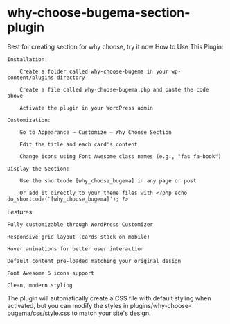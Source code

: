 # why-choose-bugema-section-plugin
Best for creating section for why choose, try it now 
How to Use This Plugin:

    Installation:

        Create a folder called why-choose-bugema in your wp-content/plugins directory

        Create a file called why-choose-bugema.php and paste the code above

        Activate the plugin in your WordPress admin

    Customization:

        Go to Appearance → Customize → Why Choose Section

        Edit the title and each card's content

        Change icons using Font Awesome class names (e.g., "fas fa-book")

    Display the Section:

        Use the shortcode [why_choose_bugema] in any page or post

        Or add it directly to your theme files with <?php echo do_shortcode('[why_choose_bugema]'); ?>

Features:

    Fully customizable through WordPress Customizer

    Responsive grid layout (cards stack on mobile)

    Hover animations for better user interaction

    Default content pre-loaded matching your original design

    Font Awesome 6 icons support

    Clean, modern styling

The plugin will automatically create a CSS file with default styling when activated, but you can modify the styles in plugins/why-choose-bugema/css/style.css to match your site's design.
